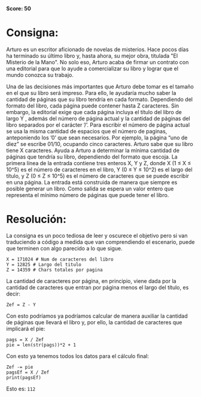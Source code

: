 #### Score: 50

# Consigna:
Arturo es un escritor aficionado de novelas de misterios. Hace pocos días ha terminado su último libro y, hasta ahora, su mejor obra, titulada "El Misterio de la Mano". No solo eso, Arturo acaba de firmar un contrato con una editorial para que lo ayude a comercializar su libro y lograr que el mundo conozca su trabajo.

Una de las decisiones más importantes que Arturo debe tomar es el tamaño en el que su libro será impreso. Para ello, le ayudaría mucho saber la cantidad de páginas que su libro tendría en cada formato.
Dependiendo del formato del libro, cada página puede contener hasta Z caracteres. Sin embargo, la editorial exige que cada página incluya el título del libro de largo Y , además del número de página actual y la cantidad de páginas del libro separados por el carácter ’/’. Para escribir el número de página actual se usa la misma cantidad de espacios que el número de paginas, anteponiendo los ’0’ que sean necesarios. Por ejemplo, la página “uno de diez” se escribe 01/10, ocupando cinco caracteres.
Arturo sabe que su libro tiene X caracteres. Ayuda a Arturo a determinar la mínima cantidad de páginas que tendría su libro, dependiendo del formato que escoja.
La primera línea de la entrada contiene tres enteros X, Y y Z, donde X (1 ≤ X ≤ 10^5) es el número de caracteres en el libro, Y (0 ≤ Y ≤ 10^2) es el largo del título, y Z (0 ≤ Z ≤ 10^5) es el número de caracteres que se puede escribir en una página. La entrada está construida de manera que siempre es posible generar un libro.
Como salida se espera un valor entero que representa el mínimo número de páginas que puede tener el libro.

# Resolución:
La consigna es un poco tediosa de leer y oscurece el objetivo pero si van traduciendo a código a medida que van comprendiendo el escenario, puede que terminen con algo parecido a lo que sigue.
```
X = 171024 # Num de caracteres del libro
Y = 12825 # Largo del titulo
Z = 14359 # Chars totales por pagina
```
La cantidad de caracteres por página, en principio, viene dada por la cantidad de caracteres que entran por página menos el largo del título, es decir:
```
Zef = Z - Y
```
Con esto podríamos ya podríamos calcular de manera auxiliar la cantidad de páginas que llevará el libro y, por ello, la cantidad de caracteres que implicará el pie:
```
pags = X / Zef
pie = len(str(pags))*2 + 1
```
Con esto ya tenemos todos los datos para el cálculo final:
```
Zef -= pie
pagsEf = X / Zef
print(pagsEf)
```
Esto es: ```112```